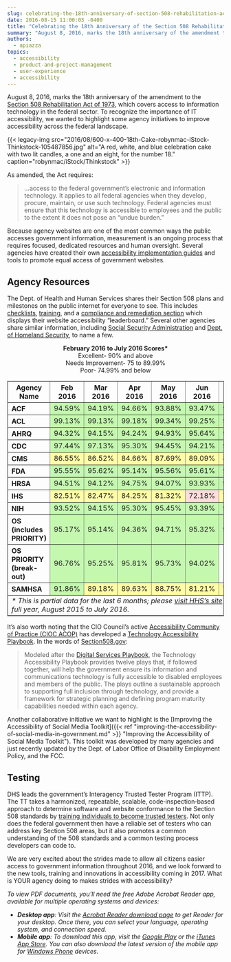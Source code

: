 ```yaml
---
slug: celebrating-the-18th-anniversary-of-section-508-rehabilitation-act
date: 2016-08-15 11:00:03 -0400
title: "Celebrating the 18th Anniversary of the Section 508 Rehabilitation Act"
summary: "August 8, 2016, marks the 18th anniversary of the amendment to the Section 508 Rehabilitation Act of 1973. To recognize the importance of IT accessibility, we wanted to highlight some agency initiatives to improve accessibility across the federal landscape."
authors:
  - apiazza
topics:
  - accessibility
  - product-and-project-management
  - user-experience
  - accessibility
---
```


August 8, 2016, marks the 18th anniversary of the amendment to the [Section 508 Rehabilitation Act of 1973](http://www.section508.gov/section-508-of-the-rehabilitation-act "Section 508 Rehabilitation Act of 1973"), which covers access to information technology in the federal sector. To recognize the importance of IT accessibility, we wanted to highlight some agency initiatives to improve accessibility across the federal landscape.

{{< legacy-img src="2016/08/600-x-400-18th-Cake-robynmac-iStock-Thinkstock-105487856.jpg" alt="A red, white, and blue celebration cake with two lit candles, a one and an eight, for the number 18." caption="robynmac/iStock/Thinkstock" >}} 

As amended, the Act requires:

> &#8230;access to the federal government&#8217;s electronic and information technology. It applies to all federal agencies when they develop, procure, maintain, or use such technology. Federal agencies must ensure that this technology is accessible to employees and the public to the extent it does not pose an &#8220;undue burden.&#8221;

Because agency websites are one of the most common ways the public accesses government information, measurement is an ongoing process that requires focused, dedicated resources and human oversight. Several agencies have created their own [accessibility implementation guides](https://section508.gov/agency-shared-guidance "accessibility implementation guides") and tools to promote equal access of government websites.

## Agency Resources

The Dept. of Health and Human Services shares their Section 508 plans and milestones on the public internet for everyone to see. This includes [checklists](http://www.hhs.gov/web/section-508/making-files-accessible/checklist/ "checklists"), [training](http://www.hhs.gov/web/section-508/training-in-508/index.html "training"), and a [compliance and remediation section](http://www.hhs.gov/web/section-508/compliance-and-remediation/index.html "compliance and remediation section") which displays their website accessibility “leaderboard.” Several other agencies share similar information, including [Social Security Administration](https://www.ssa.gov/accessibility/508_overview.html "Social Security Administration 508 Overview") and [Dept. of  Homeland Security](https://www.dhs.gov/accessibility "DHS accessibility notice"), to name a few.

<p style="text-align: center">
  <b>February 2016 to July 2016 Scores*</b><br /> Excellent- 90% and above<br /> Needs Improvement- 75 to 89.99%<br /> Poor- 74.99% and below
</p>

<table border="1" width="100%">
  <tr>
    <th style="text-align: center" scope="col">
      Agency<br /> Name
    </th>
    <th style="text-align: center" scope="col">
      Feb<br /> 2016
    </th>
    <th style="text-align: center" scope="col">
      Mar<br /> 2016
    </th>
    <th style="text-align: center" scope="col">
      Apr<br /> 2016
    </th>
    <th style="text-align: center" scope="col">
      May<br /> 2016
    </th>
    <th style="text-align: center" scope="col">
      Jun<br /> 2016
    </th>
    <th style="text-align: center" scope="col">
      Jul<br /> 2016
    </th>
  </tr>
  <tr>
    <th scope="row" align="left">
      ACF
    </th>
    <td style="background: #c4f8af;text-align: right">
      94.59%
    </td>
    <td style="background: #c4f8af;text-align: right">
      94.19%
    </td>
    <td style="background: #c4f8af;text-align: right">
      94.66%
    </td>
    <td style="background: #c4f8af;text-align: right">
      93.88%
    </td>
    <td style="background: #c4f8af;text-align: right">
      93.47%
    </td>
    <td style="background: #c4f8af;text-align: right">
      94.41%
    </td>
  </tr>
  <tr>
    <th scope="row" align="left">
      ACL
    </th>
    <td style="background: #c4f8af;text-align: right">
      99.13%
    </td>
    <td style="background: #c4f8af;text-align: right">
      99.13%
    </td>
    <td style="background: #c4f8af;text-align: right">
      99.18%
    </td>
    <td style="background: #c4f8af;text-align: right">
      99.34%
    </td>
    <td style="background: #c4f8af;text-align: right">
      99.25%
    </td>
    <td style="background: #c4f8af;text-align: right">
      98.99%
    </td>
  </tr>
  <tr>
    <th scope="row" align="left">
      AHRQ
    </th>
    <td style="background: #c4f8af;text-align: right">
      94.32%
    </td>
    <td style="background: #c4f8af;text-align: right">
      94.15%
    </td>
    <td style="background: #c4f8af;text-align: right">
      94.24%
    </td>
    <td style="background: #c4f8af;text-align: right">
      94.93%
    </td>
    <td style="background: #c4f8af;text-align: right">
      95.64%
    </td>
    <td style="background: #c4f8af;text-align: right">
      94.86%
    </td>
  </tr>
  <tr>
    <th scope="row" align="left">
      CDC
    </th>
    <td style="background: #c4f8af;text-align: right">
      97.44%
    </td>
    <td style="background: #c4f8af;text-align: right">
      97.13%
    </td>
    <td style="background: #c4f8af;text-align: right">
      95.30%
    </td>
    <td style="background: #c4f8af;text-align: right">
      94.45%
    </td>
    <td style="background: #c4f8af;text-align: right">
      94.21%
    </td>
    <td style="background: #c4f8af;text-align: right">
      94.49%
    </td>
  </tr>
  <tr>
    <th scope="row" align="left">
      CMS
    </th>
    <td style="background: #fffca6;text-align: right">
      86.55%
    </td>
    <td style="background: #fffca6;text-align: right">
      86.52%
    </td>
    <td style="background: #fffca6;text-align: right">
      84.66%
    </td>
    <td style="background: #fffca6;text-align: right">
      87.69%
    </td>
    <td style="background: #fffca6;text-align: right">
      89.09%
    </td>
    <td style="background: #fffca6;text-align: right">
      89.26%
    </td>
  </tr>
  <tr>
    <th scope="row" align="left">
      FDA
    </th>
    <td style="background: #c4f8af;text-align: right">
      95.55%
    </td>
    <td style="background: #c4f8af;text-align: right">
      95.62%
    </td>
    <td style="background: #c4f8af;text-align: right">
      95.14%
    </td>
    <td style="background: #c4f8af;text-align: right">
      95.56%
    </td>
    <td style="background: #c4f8af;text-align: right">
      95.61%
    </td>
    <td style="background: #c4f8af;text-align: right">
      95.53%
    </td>
  </tr>
  <tr>
    <th scope="row" align="left">
      HRSA
    </th>
    <td style="background: #c4f8af;text-align: right">
      94.51%
    </td>
    <td style="background: #c4f8af;text-align: right">
      94.12%
    </td>
    <td style="background: #c4f8af;text-align: right">
      94.75%
    </td>
    <td style="background: #c4f8af;text-align: right">
      94.07%
    </td>
    <td style="background: #c4f8af;text-align: right">
      93.93%
    </td>
    <td style="background: #c4f8af;text-align: right">
      94.10%
    </td>
  </tr>
  <tr>
    <th scope="row" align="left">
      IHS
    </th>
    <td style="background: #fffca6;text-align: right">
      82.51%
    </td>
    <td style="background: #fffca6;text-align: right">
      82.47%
    </td>
    <td style="background: #fffca6;text-align: right">
      84.25%
    </td>
    <td style="background: #fffca6;text-align: right">
      81.32%
    </td>
    <td style="background: #ffdcdb;text-align: right">
      72.18%
    </td>
    <td style="background: #fffca6;text-align: right">
      75.64%
    </td>
  </tr>
  <tr>
    <th scope="row" align="left">
      NIH
    </th>
    <td style="background: #c4f8af;text-align: right">
      93.52%
    </td>
    <td style="background: #c4f8af;text-align: right">
      94.15%
    </td>
    <td style="background: #c4f8af;text-align: right">
      95.30%
    </td>
    <td style="background: #c4f8af;text-align: right">
      95.45%
    </td>
    <td style="background: #c4f8af;text-align: right">
      93.39%
    </td>
    <td style="background: #c4f8af;text-align: right">
      90.66%
    </td>
  </tr>
  <tr>
    <th scope="row" align="left">
      OS<br /> (includes PRIORITY)
    </th>
    <td style="background: #c4f8af;text-align: right">
      95.17%
    </td>
    <td style="background: #c4f8af;text-align: right">
      95.14%
    </td>
    <td style="background: #c4f8af;text-align: right">
      94.36%
    </td>
    <td style="background: #c4f8af;text-align: right">
      94.71%
    </td>
    <td style="background: #c4f8af;text-align: right">
      95.32%
    </td>
    <td style="background: #c4f8af;text-align: right">
      92.41%
    </td>
  </tr>
  <tr>
    <th scope="row" align="left">
      OS<br /> PRIORITY<br /> (break-out)
    </th>
    <td style="background: #c4f8af;text-align: right">
      96.76%
    </td>
    <td style="background: #c4f8af;text-align: right">
      95.25%
    </td>
    <td style="background: #c4f8af;text-align: right">
      95.81%
    </td>
    <td style="background: #c4f8af;text-align: right">
      95.73%
    </td>
    <td style="background: #c4f8af;text-align: right">
      94.02%
    </td>
  </tr>
  <tr>
    <th scope="row" align="left">
      SAMHSA
    </th>
    <td style="background: #c4f8af;text-align: right">
      91.86%
    </td>
    <td style="background: #fffca6;text-align: right">
      89.18%
    </td>
    <td style="background: #fffca6;text-align: right">
      89.63%
    </td>
    <td style="background: #fffca6;text-align: right">
      88.75%
    </td>
    <td style="background: #fffca6;text-align: right">
      81.21%
    </td>
    <td style="background: #fffca6;text-align: right">
      79.24%
    </td>
  </tr>
  <tr>
    <td colspan="7" scope="row" align="left">
      <em>* This is partial data for the last 6 months; please <a title="View 508 Compliance Leaderboards" href="http://www.hhs.gov/web/section-508/compliance-and-remediation/leaderboards/index.html">visit HHS’s site</a> for the full year, August 2015 to July 2016.</em>
    </td>
  </tr>
</table>

It’s also worth noting that the CIO Council’s active [Accessibility Community of Practice (CIOC ACOP)](https://cio.gov/about/groups/accessibility-cop/ "Accessibility Community of Practice") has developed a [Technology Accessibility Playbook](http://section508.gov/content/it-accessibility-playbook "Technology Accessibility Playbook"). In the words of [Section508.gov](https://www.section508.gov "Section 508 website"):

> Modeled after the [Digital Services Playbook](https://playbook.cio.gov/ "Digital Services Playbook"), the Technology Accessibility Playbook provides twelve plays that, if followed together, will help the government ensure its information and communications technology is fully accessible to disabled employees and members of the public. The plays outline a sustainable approach to supporting full inclusion through technology, and provide a framework for strategic planning and defining program maturity capabilities needed within each agency.

Another collaborative initiative we want to highlight is the [Improving the Accessibility of Social Media Toolkit]({{< ref "improving-the-accessibility-of-social-media-in-government.md" >}} "Improving the Accessibility of Social Media Toolkit"). This toolkit was developed by many agencies and just recently updated by the Dept. of Labor Office of Disability Employment Policy, and the FCC.

## Testing

DHS leads the government’s Interagency Trusted Tester Program (ITTP). The TT takes a harmonized, repeatable, scalable, code‐inspection‐based approach to determine software and website conformance to the Section 508 standards by [training individuals to become trusted testers](https://www.dhs.gov/publication/trusted-tester-resources). Not only does the federal government then have a reliable set of testers who can address key Section 508 areas, but it also promotes a common understanding of the 508 standards and a common testing process developers can code to.

We are very excited about the strides made to allow all citizens easier access to government information throughout 2016, and we look forward to the new tools, training and innovations in accessibility coming in 2017. What is YOUR agency doing to makes strides with accessibility?

_To view PDF documents, you&#8217;ll need the free Adobe Acrobat Reader app, available for multiple operating systems and devices:_

  * _**Desktop app**: Visit the [Acrobat Reader download page](http://get.adobe.com/reader/ "Download Acrobat Reader for your computer") to get Reader for your desktop. Once there, you can select your language, operating system, and connection speed._
  * _**Mobile app**: To download this app, visit the [Google Play](https://play.google.com/store/apps/details?id=com.adobe.reader "Download Acrobat Reader for Android mobile devices") or the [iTunes App Store](https://itunes.apple.com/app/adobe-reader/id469337564?mt=8 "Download Acrobat Reader for Apple mobile devices"). You can also download the latest version of the mobile app for [Windows Phone](http://www.windowsphone.com/s?appid=134e363e-8811-44be-b1e3-d8a0c60d4692 "Download Acrobat Reader for Windows mobile devices") devices._

